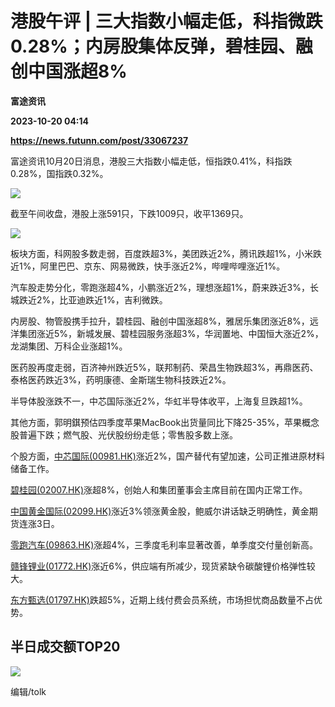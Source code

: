 # 港股午评 | 三大指数小幅走低，科指微跌0.28%；内房股集体反弹，碧桂园、融创中国涨超8%
**富途资讯**

**2023-10-20 04:14**

**https://news.futunn.com/post/33067237**

富途资讯10月20日消息，港股三大指数小幅走低，恒指跌0.41%，科指跌0.28%，国指跌0.32%。

![](https://postimg.futunn.com/16977744213596505751819.png)

截至午间收盘，港股上涨591只，下跌1009只，收平1369只。

![](https://postimg.futunn.com/16977744425299816509087.png)

板块方面，科网股多数走弱，百度跌超3%，美团跌近2%，腾讯跌超1%，小米跌近1%，阿里巴巴、京东、网易微跌，快手涨近2%，哔哩哔哩涨近1%。

汽车股走势分化，零跑涨超4%，小鹏涨近2%，理想涨超1%，蔚来跌近3%，长城跌近2%，比亚迪跌近1%，吉利微跌。

内房股、物管股携手拉升，碧桂园、融创中国涨超8%，雅居乐集团涨近8%，远洋集团涨近5%，新城发展、碧桂园服务涨超3%，华润置地、中国恒大涨近2%，龙湖集团、万科企业涨超1%。

医药股再度走弱，百济神州跌近5%，联邦制药、荣昌生物跌超3%，再鼎医药、泰格医药跌近3%，药明康德、金斯瑞生物科技跌近2%。

半导体股涨跌不一，中芯国际涨近2%，华虹半导体收平，上海复旦跌超1%。

其他方面，郭明錤预估四季度苹果MacBook出货量同比下降25-35%，苹果概念股普遍下跌；燃气股、光伏股纷纷走低；零售股多数上涨。

个股方面，[中芯国际(00981.HK)](https://www.futunn.com/quote/stock?m=hk&code=00981)涨近2%，国产替代有望加速，公司正推进原材料储备工作。

[碧桂园(02007.HK)](https://www.futunn.com/quote/stock?m=hk&code=02007)涨超8%，创始人和集团董事会主席目前在国内正常工作。

[中国黄金国际(02099.HK)](https://www.futunn.com/quote/stock?m=hk&code=02099)涨近3%领涨黄金股，鲍威尔讲话缺乏明确性，黄金期货连涨3日。

[零跑汽车(09863.HK)](https://www.futunn.com/quote/stock?m=hk&code=09863)涨超4%，三季度毛利率显著改善，单季度交付量创新高。

[赣锋锂业(01772.HK)](https://www.futunn.com/quote/stock?m=hk&code=01772)涨近6%，供应端有所减少，现货紧缺令碳酸锂价格弹性较大。

[东方甄选(01797.HK)](https://www.futunn.com/quote/stock?m=hk&code=01797)跌超5%，近期上线付费会员系统，市场担忧商品数量不占优势。

半日成交额TOP20
----------

![](https://postimg.futunn.com/16977748532213961650754.png)

编辑/tolk